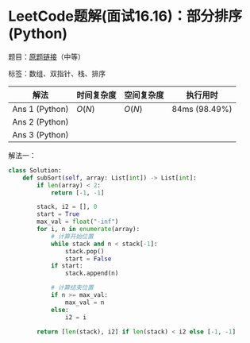 # LeetCode题解(面试16.16)：部分排序(Python)

题目：[原题链接](https://leetcode-cn.com/problems/sub-sort-lcci/)（中等）

标签：数组、双指针、栈、排序

| 解法           | 时间复杂度 | 空间复杂度 | 执行用时      |
| -------------- | ---------- | ---------- | ------------- |
| Ans 1 (Python) | $O(N)$     | $O(N)$     | 84ms (98.49%) |
| Ans 2 (Python) |            |            |               |
| Ans 3 (Python) |            |            |               |

解法一：

```python
class Solution:
    def subSort(self, array: List[int]) -> List[int]:
        if len(array) < 2:
            return [-1, -1]

        stack, i2 = [], 0
        start = True
        max_val = float("-inf")
        for i, n in enumerate(array):
            # 计算开始位置
            while stack and n < stack[-1]:
                stack.pop()
                start = False
            if start:
                stack.append(n)

            # 计算结束位置
            if n >= max_val:
                max_val = n
            else:
                i2 = i

        return [len(stack), i2] if len(stack) < i2 else [-1, -1]
```